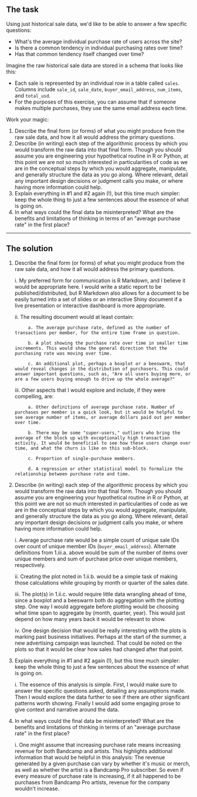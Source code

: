 ## The task

Using just historical sale data, we'd like to be able to answer a few specific questions:

  * What's the average individual purchase rate of users across the site?
  * Is there a common tendency in individual purchasing rates over time?
  * Has that common tendency itself changed over time?

Imagine the raw historical sale data are stored in a schema that looks like this:

  * Each sale is represented by an individual row in a table called `sales`. Columns include `sale_id`, `sale_date`, `buyer_email_address`, `num_items`, and `total_usd`.
  * For the purposes of this exercise, you can assume that if someone makes multiple purchases, they use the same email address each time.

Work your magic:

  1. Describe the final form (or forms) of what you might produce from the raw sale data, and how it all would address the primary questions.
  2. Describe (in writing) each step of the algorithmic process by which you would transform the raw data into that final form. Though you should assume you are engineering your hypothetical routine in R or Python, at this point we are not so much interested in particularities of code as we are in the conceptual steps by which you would aggregate, manipulate, and generally structure the data as you go along. Where relevant, detail any important design decisions or judgment calls you make, or where having more information could help.
  3. Explain everything in #1 and #2 again (!), but this time much simpler: keep the whole thing to just a few sentences about the essence of what is going on.
  4. In what ways could the final data be misinterpreted? What are the benefits and limitations of thinking in terms of an "average purchase rate" in the first place?

---

## The solution

  1. Describe the final form (or forms) of what you might produce from the raw sale data, and how it all would address the primary questions.
  
      i. My preferred form for communication is R Markdown, and I believe it would be appropriate here. I would write a static report to be published/distributed, but R Markdown also allows for a document to be easily turned into a set of slides or an interactive Shiny document if a live presentation or interactive dashboard is more appropriate.
    
      ii. The resulting document would at least contain:
      
              a. The average purchase rate, defined as the number of transactions per member, for the entire time frame in question.
      
              b. A plot showing the purchase rate over time in smaller time increments. This would show the general direction that the purchasing rate was moving over time.
      
              c. An additional plot, perhaps a boxplot or a beeswarm, that would reveal changes in the distribution of purchasers. This could answer important questions, such as, "Are all users buying more, or are a few users buying enough to drive up the whole average?"
          
      iii. Other aspects that I would explore and include, if they were compelling, are:
  
              a. Other definitions of average purchase rate. Number of purchases per member is a quick look, but it would be helpful to see average number of items, or average dollars paid out per member over time. 
      
              b. There may be some "super-users," outliers who bring the average of the block up with exceptionally high transaction activity. It would be beneficial to see how these users change over time, and what the churn is like on this sub-block.
      
              c. Proportion of single-purchase members.
      
              d. A regression or other statistical model to formalize the relationship between purchase rate and time.
  
  2. Describe (in writing) each step of the algorithmic process by which you would transform the raw data into that final form. Though you should assume you are engineering your hypothetical routine in R or Python, at this point we are not so much interested in particularities of code as we are in the conceptual steps by which you would aggregate, manipulate, and generally structure the data as you go along. Where relevant, detail any important design decisions or judgment calls you make, or where having more information could help.
      
      i. Average purchase rate would be a simple count of unique sale IDs over count of unique member IDs (`buyer_email_address`). Alternate definitions from 1.iii.a. above would be sum of the number of items over unique members and sum of purchase price over unique members, respectively.
      
      ii. Creating the plot noted in 1.ii.b. would be a simple task of making those calculations while grouping by month or quarter of the sales date.
      
      iii. The plot(s) in 1.ii.c. would require little data wrangling ahead of time, since a boxplot and a beeswarm both do aggregation with the plotting step. One way I would aggregate before plotting would be choosing what time span to aggregate by (month, quarter, year). This would just depend on how many years back it would be relevant to show.
      
      iv. One design decision that would be really interesting with the plots is marking past business initiatives. Perhaps at the start of the summer, a new advertising campaign was launched. That could be noted on the plots so that it would be clear how sales had changed after that point.
      
  3. Explain everything in #1 and #2 again (!), but this time much simpler: keep the whole thing to just a few sentences about the essence of what is going on.
  
      i. The essence of this analysis is simple. First, I would make sure to answer the specific questions asked, detailing any assumptions made. Then I would explore the data further to see if there are other significant patterns worth showing. Finally I would add some engaging prose to give context and narrative around the data.
  
  4. In what ways could the final data be misinterpreted? What are the benefits and limitations of thinking in terms of an "average purchase rate" in the first place?
  
      i. One might assume that increasing purchase rate means increasing revenue for both Bandcamp and artists. This highlights additional information that would be helpful in this analysis: The revenue generated by a given purchase can vary by whether it's music or merch, as well as whether the artist is a Bandcamp Pro subscriber. So even if every measure of purchase rate is increasing, if it all happened to be purchases from Bandcamp Pro artists, revenue for the company wouldn't increase. 
